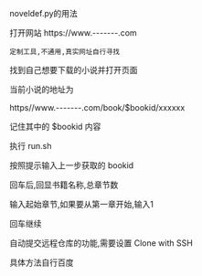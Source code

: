 
noveldef.py的用法

打开网站 https://www.-------.com

    定制工具,不通用,真实网址自行寻找

找到自己想要下载的小说并打开页面

当前小说的地址为

https//www.-------.com/book/$bookid/xxxxxx

记住其中的 $bookid 内容

执行 run.sh

按照提示输入上一步获取的 bookid

回车后,回显书籍名称,总章节数

输入起始章节,如果要从第一章开始,输入1

回车继续

自动提交远程仓库的功能,需要设置 Clone with SSH 

具体方法自行百度
